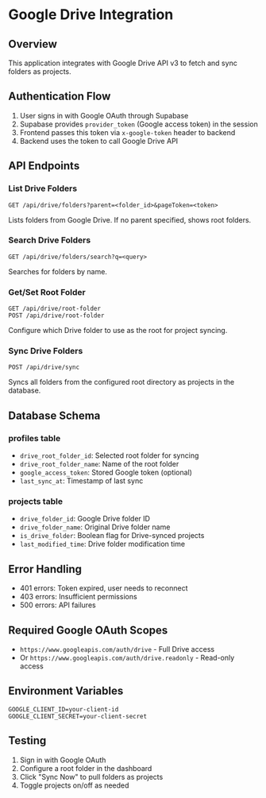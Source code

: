 # Google Drive Integration

## Overview
This application integrates with Google Drive API v3 to fetch and sync folders as projects.

## Authentication Flow
1. User signs in with Google OAuth through Supabase
2. Supabase provides `provider_token` (Google access token) in the session
3. Frontend passes this token via `x-google-token` header to backend
4. Backend uses the token to call Google Drive API

## API Endpoints

### List Drive Folders
```
GET /api/drive/folders?parent=<folder_id>&pageToken=<token>
```
Lists folders from Google Drive. If no parent specified, shows root folders.

### Search Drive Folders
```
GET /api/drive/folders/search?q=<query>
```
Searches for folders by name.

### Get/Set Root Folder
```
GET /api/drive/root-folder
POST /api/drive/root-folder
```
Configure which Drive folder to use as the root for project syncing.

### Sync Drive Folders
```
POST /api/drive/sync
```
Syncs all folders from the configured root directory as projects in the database.

## Database Schema

### profiles table
- `drive_root_folder_id`: Selected root folder for syncing
- `drive_root_folder_name`: Name of the root folder
- `google_access_token`: Stored Google token (optional)
- `last_sync_at`: Timestamp of last sync

### projects table  
- `drive_folder_id`: Google Drive folder ID
- `drive_folder_name`: Original Drive folder name
- `is_drive_folder`: Boolean flag for Drive-synced projects
- `last_modified_time`: Drive folder modification time

## Error Handling
- 401 errors: Token expired, user needs to reconnect
- 403 errors: Insufficient permissions
- 500 errors: API failures

## Required Google OAuth Scopes
- `https://www.googleapis.com/auth/drive` - Full Drive access
- Or `https://www.googleapis.com/auth/drive.readonly` - Read-only access

## Environment Variables
```
GOOGLE_CLIENT_ID=your-client-id
GOOGLE_CLIENT_SECRET=your-client-secret
```

## Testing
1. Sign in with Google OAuth
2. Configure a root folder in the dashboard
3. Click "Sync Now" to pull folders as projects
4. Toggle projects on/off as needed